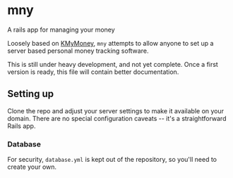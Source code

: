 # mny


A rails app for managing your money

Loosely based on [KMyMoney](http://kmymoney2.sourceforge.net/), `mny` attempts to allow anyone to set up a server based personal money tracking software.

This is still under heavy development, and not yet complete.  Once a first version is ready, this file will contain better documentation.

## Setting up

Clone the repo and adjust your server settings to make it available on your domain.  There are no special configuration caveats -- it's a straightforward Rails app.

### Database

For security, `database.yml` is kept out of the repository, so you'll need to create your own.
